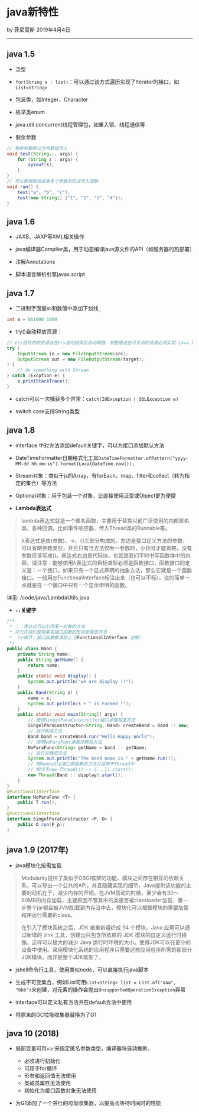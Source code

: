 

# java新特性

by 菲尼莫斯 2019年4月4日

---

## java 1.5

* 泛型

* `for(String s : list)`：可以通过该方式遍历实现了Iterator的接口，如`List<String>`

* 包装类，如Integer、Character

* 枚举类enum

* java.util.concurrent线程管理包，如重入锁、线程通信等

* 剩余参数

```java
// 剩余参数默认作为数组传入
void test(String... args) {
    for (String s : args) {
        sysout(s);
    }
}
// 可以使用数组或者多个参数的形式传入函数
void run() {
    test("a", "b", "c");
    test(new String[] {"1", "2", "3", "4"});
}
```

## java 1.6

* JAXB、JAXP等XML相关操作

* java编译器Compiler类，用于动态编译java源文件的API（如服务器的热部署）

* 注解Annotations

* 脚本语言解析引擎javax.script

## java 1.7

* 二进制字面量`0b`和数值中添加下划线`_`

```java
int a = 0b1000_1000
```

* try()自动释放资源：

```java
// try括号内的资源会在try语句结束后自动释放，前提是这些可关闭的资源必须实现 java.lang.AutoCloseable 接口。
try (
    InputStream in = new FileInputStream(src);
    OutputStream out = new FileOutputStream(target);
) {
    // do something with Stream
} catch (Excption e) {
    e.printStackTrace();
}
```

* catch可以一次捕获多个异常：`catch(IOException | SQLException e)`

* switch case支持String类型

## java 1.8

* interface 中对方法添加default关键字，可以为接口添加默认方法

* DateTimeFormatter日期格式化工具`DateTimeFormatter.ofPattern("yyyy-MM-dd hh:mm:ss").format(LocalDateTime.now());  `

* Stream对象：类似于js的Array，有forEach、map、filter和collect（转为指定的集合）等方法

* Optional对象：用于包装一个对象，比直接使用泛型或Object更为便捷

* **Lambda表达式**

> lambda表达式就是一个匿名函数，主要用于替换以前广泛使用的内部匿名类，各种回调，比如事件响应器、传入Thread类的Runnable等。

> λ表达式是由(参数)、->、{}三部分构成的。左边是接口定义方法的参数，可以省略参数类型，并且只有当方法仅唯一参数时，小括号才能省略，没有参数应该写成()。表达式右边是代码块，也就是我们平时书写函数体中的内容。请注意：能够使用λ表达式的目标类型必须是函数接口，函数接口的定义是：一个接口，如果只有一个显式声明的抽象方法，那么它就是一个函数接口。一般用@FunctionalInterface标注出来（也可以不标）。说的简单一点就是在一个接口中只有一个显示申明的函数。

详见: /code/java/LambdaUtils.java

* **`::`关键字**

```java
/**
 * ：：表达式可以引用某一对象的方法
 * 并允许我们使用匿名接口函数的形式承载该方法
 * （小细节：接口函数都请加上`@FunctionalInterface`注解）
 */
public class Band {
    private String name;
    public String getName() {
        return name;
    }
    public static void display() {
        System.out.println("we are display !!");
    }
    public Band(String s) {
        name = s;
        System.out.println(s + " is Formed !");
    }
    public static void main(String[] args) {
        // 使用SingelParaConstructor接口承载构造方法
        SingelParaConstructor<String, Band> createBand = Band :: new;
        // 运行构造方法
        Band band = createBand.run("Hello Happy World");
        // 使用NoParaFunc承载非静态方法
        NoParaFunc<String> getName = band :: getName;
        // 运行非静态方法
        System.out.println("The band name is " + getName.run());
        // 用Runnable接口获取静态方法并运用于Thread中
        // 相当于new Thread(() -> {...}).start();
        new Thread(Band :: display).start();
    }
}
@FunctionalInterface
interface NoParaFunc <T> {
    public T run();
}
@FunctionalInterface
interface SingelParaConstructor <P, O> {
    public O run(P p);
}
```

## java 1.9 (2017年)

* java模块化按需加载

> Modularity提供了类似于OSGI框架的功能，模块之间存在相互的依赖关系，可以导出一个公共的API，并且隐藏实现的细节，Java提供该功能的主要的动机在于，减少内存的开销，在JVM启动的时候，至少会有30～60MB的内存加载，主要原因不管其中的类是否被classloader加载，第一步整个jar都会被JVM加载到内存当中去，模块化可以根据模块的需要加载程序运行需要的class。
>
> 在引入了模块系统之后，JDK 被重新组织成 94 个模块。Java 应用可以通过新增的 jlink 工具，创建出只包含所依赖的 JDK 模块的自定义运行时镜像。这样可以极大的减少 Java 运行时环境的大小。使得JDK可以在更小的设备中使用。采用模块化系统的应用程序只需要这些应用程序所需的那部分JDK模块，而非是整个JDK框架了。

* jshell命令行工具，使用类似node，可以直接执行java脚本

* 生成不可变集合，例如List可用`List<String> list = List.of("aaa", "bbb")`来创建，对元素的操作会抛出`UnsupportedOperationException`异常

* interface可以定义私有方法并在default方法中使用

* 将原来的GC垃圾收集器替换为了G1

## java 10 (2018)

* 局部变量可用`var`来指定匿名参数类型，编译器将自动推断。
    * 必须进行初始化
    * 可用于for循环
    * 形参和返回值无法使用
    * 类成员属性无法使用
    * 初始化为接口函数对象无法使用

* 为G1添加了一个并行的垃圾收集器，以提高长等待时间时的性能


